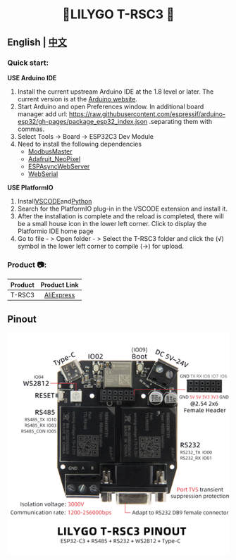 <h1 align = "center">🌟LILYGO T-RSC3 🌟</h1>

## **English | [中文](./README_CN.MD)**

<h3 align = "left">Quick start:</h3>

**USE Arduino IDE**

1. Install the current upstream Arduino IDE at the 1.8 level or later. The current version is at the [Arduino website](http://www.arduino.cc/en/main/software).
2. Start Arduino and open Preferences window. In additional board manager add url: https://raw.githubusercontent.com/espressif/arduino-esp32/gh-pages/package_esp32_index.json .separating them with commas.
3. Select Tools -> Board -> ESP32C3 Dev Module
5. Need to install the following dependencies
     - [ModbusMaster](https://github.com/4-20ma/ModbusMaster)
     - [Adafruit_NeoPixel](https://github.com/adafruit/Adafruit_NeoPixel)
     - [ESPAsyncWebServer](https://github.com/me-no-dev/ESPAsyncWebServer)
     - [WebSerial](https://github.com/ayushsharma82/WebSerial)

**USE PlatformIO**

1. Install[VSCODE](https://code.visualstudio.com/)and[Python](https://www.python.org/)
2. Search for the PlatformIO plug-in in the VSCODE extension and install it.
3. After the installation is complete and the reload is completed, there will be a small house icon in the lower left corner. Click to display the Platformio IDE home page
4. Go to file - > Open folder - > Select the T-RSC3 folder and click the (√) symbol in the lower left corner to compile (→) for upload.

<h3 align = "left">Product 📷:</h3>

| Product | Product  Link  |
| :-----: | :------------: |
| T-RSC3  | [AliExpress]() |


## Pinout

![](image/T-RSC3.jpg)

